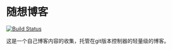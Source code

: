 # 随想博客

[![Build Status](https://travis-ci.org/fbigun/fbigun.github.io.svg?branch=hugo)](https://travis-ci.org/fbigun/fbigun.github.io)

这是一个自己博客内容的收集，托管在git版本控制器的轻量级的博客。